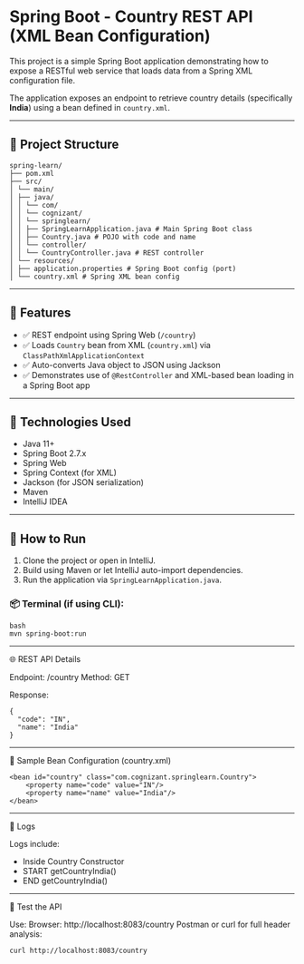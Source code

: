 # Spring Boot - Country REST API (XML Bean Configuration)

This project is a simple Spring Boot application demonstrating how to expose a RESTful web service that loads data from a Spring XML configuration file.

The application exposes an endpoint to retrieve country details (specifically **India**) using a bean defined in `country.xml`.

---

## 📂 Project Structure

```
spring-learn/
├── pom.xml
├── src/
│ └── main/
│ ├── java/
│ │ └── com/
│ │ └── cognizant/
│ │ └── springlearn/
│ │ ├── SpringLearnApplication.java # Main Spring Boot class
│ │ ├── Country.java # POJO with code and name
│ │ └── controller/
│ │ └── CountryController.java # REST controller
│ └── resources/
│ ├── application.properties # Spring Boot config (port)
│ └── country.xml # Spring XML bean config
```

---

## 🚀 Features

- ✅ REST endpoint using Spring Web (`/country`)
- ✅ Loads `Country` bean from XML (`country.xml`) via `ClassPathXmlApplicationContext`
- ✅ Auto-converts Java object to JSON using Jackson
- ✅ Demonstrates use of `@RestController` and XML-based bean loading in a Spring Boot app

---

## 🔧 Technologies Used

- Java 11+
- Spring Boot 2.7.x
- Spring Web
- Spring Context (for XML)
- Jackson (for JSON serialization)
- Maven
- IntelliJ IDEA

---

## 🔌 How to Run

1. Clone the project or open in IntelliJ.
2. Build using Maven or let IntelliJ auto-import dependencies.
3. Run the application via `SpringLearnApplication.java`.

### 📦 Terminal (if using CLI):
```
bash
mvn spring-boot:run
```
---
🌐 REST API Details

Endpoint: /country
Method: GET

Response:
```
{
  "code": "IN",
  "name": "India"
}
```
---
📝 Sample Bean Configuration (country.xml)

```
<bean id="country" class="com.cognizant.springlearn.Country">
    <property name="code" value="IN"/>
    <property name="name" value="India"/>
</bean>
```
---
📜 Logs

Logs include:
* Inside Country Constructor
* START getCountryIndia()
* END getCountryIndia()
---
🧪 Test the API

Use:
Browser: http://localhost:8083/country
Postman or curl for full header analysis:
```
curl http://localhost:8083/country
```
